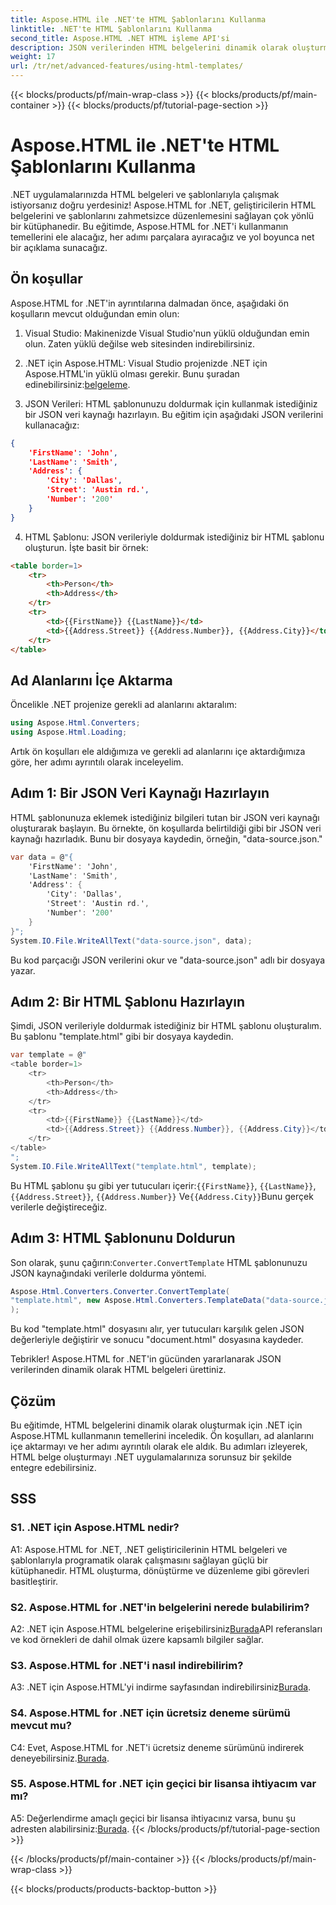 ```yaml
---
title: Aspose.HTML ile .NET'te HTML Şablonlarını Kullanma
linktitle: .NET'te HTML Şablonlarını Kullanma
second_title: Aspose.HTML .NET HTML işleme API'si
description: JSON verilerinden HTML belgelerini dinamik olarak oluşturmak için Aspose.HTML for .NET'i nasıl kullanacağınızı öğrenin. .NET uygulamalarınızda HTML manipülasyonunun gücünden yararlanın.
weight: 17
url: /tr/net/advanced-features/using-html-templates/
---
```


{{< blocks/products/pf/main-wrap-class >}}
{{< blocks/products/pf/main-container >}}
{{< blocks/products/pf/tutorial-page-section >}}

# Aspose.HTML ile .NET'te HTML Şablonlarını Kullanma


.NET uygulamalarınızda HTML belgeleri ve şablonlarıyla çalışmak istiyorsanız doğru yerdesiniz! Aspose.HTML for .NET, geliştiricilerin HTML belgelerini ve şablonlarını zahmetsizce düzenlemesini sağlayan çok yönlü bir kütüphanedir. Bu eğitimde, Aspose.HTML for .NET'i kullanmanın temellerini ele alacağız, her adımı parçalara ayıracağız ve yol boyunca net bir açıklama sunacağız.

## Ön koşullar

Aspose.HTML for .NET'in ayrıntılarına dalmadan önce, aşağıdaki ön koşulların mevcut olduğundan emin olun:

1. Visual Studio: Makinenizde Visual Studio'nun yüklü olduğundan emin olun. Zaten yüklü değilse web sitesinden indirebilirsiniz.

2.  .NET için Aspose.HTML: Visual Studio projenizde .NET için Aspose.HTML'in yüklü olması gerekir. Bunu şuradan edinebilirsiniz:[belgeleme](https://reference.aspose.com/html/net/).

3. JSON Verileri: HTML şablonunuzu doldurmak için kullanmak istediğiniz bir JSON veri kaynağı hazırlayın. Bu eğitim için aşağıdaki JSON verilerini kullanacağız:

```json
{
    'FirstName': 'John',
    'LastName': 'Smith',
    'Address': {
        'City': 'Dallas',
        'Street': 'Austin rd.',
        'Number': '200'
    }
}
```

4. HTML Şablonu: JSON verileriyle doldurmak istediğiniz bir HTML şablonu oluşturun. İşte basit bir örnek:

```html
<table border=1>
    <tr>
        <th>Person</th>
        <th>Address</th>
    </tr>
    <tr>
        <td>{{FirstName}} {{LastName}}</td>
        <td>{{Address.Street}} {{Address.Number}}, {{Address.City}}</td>
    </tr>
</table>
```

## Ad Alanlarını İçe Aktarma

Öncelikle .NET projenize gerekli ad alanlarını aktaralım:

```csharp
using Aspose.Html.Converters;
using Aspose.Html.Loading;
```

Artık ön koşulları ele aldığımıza ve gerekli ad alanlarını içe aktardığımıza göre, her adımı ayrıntılı olarak inceleyelim.

## Adım 1: Bir JSON Veri Kaynağı Hazırlayın

HTML şablonunuza eklemek istediğiniz bilgileri tutan bir JSON veri kaynağı oluşturarak başlayın. Bu örnekte, ön koşullarda belirtildiği gibi bir JSON veri kaynağı hazırladık. Bunu bir dosyaya kaydedin, örneğin, "data-source.json."

```csharp
var data = @"{
    'FirstName': 'John',
    'LastName': 'Smith',
    'Address': {
        'City': 'Dallas',
        'Street': 'Austin rd.',
        'Number': '200'
    }
}";
System.IO.File.WriteAllText("data-source.json", data);
```

Bu kod parçacığı JSON verilerini okur ve "data-source.json" adlı bir dosyaya yazar.

## Adım 2: Bir HTML Şablonu Hazırlayın

Şimdi, JSON verileriyle doldurmak istediğiniz bir HTML şablonu oluşturalım. Bu şablonu "template.html" gibi bir dosyaya kaydedin.

```csharp
var template = @"
<table border=1>
    <tr>
        <th>Person</th>
        <th>Address</th>
    </tr>
    <tr>
        <td>{{FirstName}} {{LastName}}</td>
        <td>{{Address.Street}} {{Address.Number}}, {{Address.City}}</td>
    </tr>
</table>
";
System.IO.File.WriteAllText("template.html", template);
```

 Bu HTML şablonu şu gibi yer tutucuları içerir:`{{FirstName}}`, `{{LastName}}`, `{{Address.Street}}`, `{{Address.Number}}` Ve`{{Address.City}}`Bunu gerçek verilerle değiştireceğiz.

## Adım 3: HTML Şablonunu Doldurun

 Son olarak, şunu çağırın:`Converter.ConvertTemplate` HTML şablonunuzu JSON kaynağındaki verilerle doldurma yöntemi.

```csharp
Aspose.Html.Converters.Converter.ConvertTemplate(
"template.html", new Aspose.Html.Converters.TemplateData("data-source.json"), new Aspose.Html.Loading.TemplateLoadOptions(), "document.html"
);
```

Bu kod "template.html" dosyasını alır, yer tutucuları karşılık gelen JSON değerleriyle değiştirir ve sonucu "document.html" dosyasına kaydeder.

Tebrikler! Aspose.HTML for .NET'in gücünden yararlanarak JSON verilerinden dinamik olarak HTML belgeleri ürettiniz.

## Çözüm

Bu eğitimde, HTML belgelerini dinamik olarak oluşturmak için .NET için Aspose.HTML kullanmanın temellerini inceledik. Ön koşulları, ad alanlarını içe aktarmayı ve her adımı ayrıntılı olarak ele aldık. Bu adımları izleyerek, HTML belge oluşturmayı .NET uygulamalarınıza sorunsuz bir şekilde entegre edebilirsiniz.

## SSS

### S1. .NET için Aspose.HTML nedir?

A1: Aspose.HTML for .NET, .NET geliştiricilerinin HTML belgeleri ve şablonlarıyla programatik olarak çalışmasını sağlayan güçlü bir kütüphanedir. HTML oluşturma, dönüştürme ve düzenleme gibi görevleri basitleştirir.

### S2. Aspose.HTML for .NET'in belgelerini nerede bulabilirim?

 A2: .NET için Aspose.HTML belgelerine erişebilirsiniz[Burada](https://reference.aspose.com/html/net/)API referansları ve kod örnekleri de dahil olmak üzere kapsamlı bilgiler sağlar.

### S3. Aspose.HTML for .NET'i nasıl indirebilirim?

A3: .NET için Aspose.HTML'yi indirme sayfasından indirebilirsiniz[Burada](https://releases.aspose.com/html/net/).

### S4. Aspose.HTML for .NET için ücretsiz deneme sürümü mevcut mu?

 C4: Evet, Aspose.HTML for .NET'i ücretsiz deneme sürümünü indirerek deneyebilirsiniz.[Burada](https://releases.aspose.com/).

### S5. Aspose.HTML for .NET için geçici bir lisansa ihtiyacım var mı?

 A5: Değerlendirme amaçlı geçici bir lisansa ihtiyacınız varsa, bunu şu adresten alabilirsiniz:[Burada](https://purchase.aspose.com/temporary-license/).
{{< /blocks/products/pf/tutorial-page-section >}}

{{< /blocks/products/pf/main-container >}}
{{< /blocks/products/pf/main-wrap-class >}}

{{< blocks/products/products-backtop-button >}}
